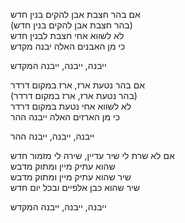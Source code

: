 אם בהר חצבת אבן להקים בנין חדש  
(בהר חצבת אבן להקים בנין חדש)  
לא לשווא אחי חצבת לבנין חדש  
כי מן האבנים האלה יבנה מקדש  

ייבנה, ייבנה, ייבנה המקדש  

אם בהר נטעת ארז, ארז במקום דרדר  
(בהר נטעת ארז, ארז במקום דרדר)  
לא לשווא אחי נטעת במקום דרדר  
כי מן הארזים האלה ייבנה ההר  

ייבנה, ייבנה, ייבנה ההר  

אם לא שרת לי שיר עדיין, שירה לי מזמור חדש  
שהוא עתיק מיין ומתוק מדבש  
שיר שהוא עתיק מיין ומתוק מדבש  
שיר שהוא כבן אלפיים ובכל יום חדש  

ייבנה, ייבנה, ייבנה המקדש